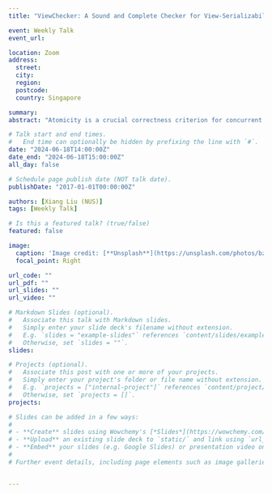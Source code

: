 ```yaml
---
title: "ViewChecker: A Sound and Complete Checker for View-Serializability in Quadratic Time Complexity"

event: Weekly Talk
event_url: 

location: Zoom
address:
  street: 
  city: 
  region: 
  postcode:
  country: Singapore

summary: 
abstract: "Atomicity is a crucial correctness criterion for concurrent programs. In multi-threaded programs, executions of procedures are regarded as transactions. These transactions may fail to behave atomically, resulting in transactional atomicity violations. To dynamically check for atomicity, existing atomicity checkers focus on the well-studied notions of conflict-serializability and view-serializability to ensure that every concurrent execution of a set of transactions is equivalent to some serial execution of the same transactions. However, all the current methods for checking view-serializability are inefficient. In this paper, we present ViewChecker, a novel violation detection method for checking view-serializability in an online (dynamic) setting. ViewChecker  is the first trace-based checker, using vector clocks to guarantee soundness and completeness. We also provethat ViewChecker is more efficient than any existing solution with quadratic time complexity"

# Talk start and end times.
#   End time can optionally be hidden by prefixing the line with `#`.
date: "2024-06-18T14:00:00Z"
date_end: "2024-06-18T15:00:00Z"
all_day: false

# Schedule page publish date (NOT talk date).
publishDate: "2017-01-01T00:00:00Z"

authors: [Xiang Liu (NUS)]
tags: [Weekly Talk]

# Is this a featured talk? (true/false)
featured: false

image:
  caption: 'Image credit: [**Unsplash**](https://unsplash.com/photos/bzdhc5b3Bxs)'
  focal_point: Right

url_code: ""
url_pdf: ""
url_slides: ""
url_video: ""

# Markdown Slides (optional).
#   Associate this talk with Markdown slides.
#   Simply enter your slide deck's filename without extension.
#   E.g. `slides = "example-slides"` references `content/slides/example-slides.md`.
#   Otherwise, set `slides = ""`.
slides:

# Projects (optional).
#   Associate this post with one or more of your projects.
#   Simply enter your project's folder or file name without extension.
#   E.g. `projects = ["internal-project"]` references `content/project/deep-learning/index.md`.
#   Otherwise, set `projects = []`.
projects:

# Slides can be added in a few ways:
# 
# - **Create** slides using Wowchemy's [*Slides*](https://wowchemy.com/docs/managing-content/#create-slides) feature and link using `slides` parameter in the front matter of the talk file
# - **Upload** an existing slide deck to `static/` and link using `url_slides` parameter in the front matter of the talk file
# - **Embed** your slides (e.g. Google Slides) or presentation video on this page using [shortcodes](https://wowchemy.com/docs/writing-markdown-latex/).
# 
# Further event details, including page elements such as image galleries, can be added to the body of this page.


---
```

